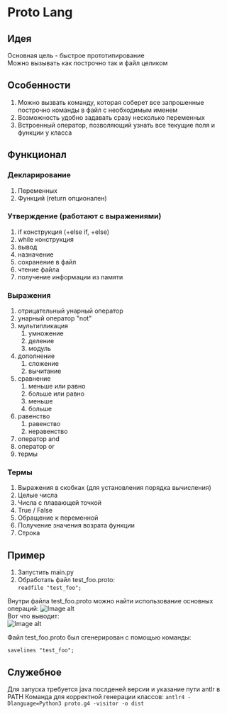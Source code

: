 # Proto Lang

## Идея
Основная цель - быстрое прототипирование  
Можно вызывать как построчно так и файл целиком

## Особенности
1. Можно вызвать команду, которая соберет все запрошенные построчно команды в файл с необходимым именем
2. Возможность удобно задавать сразу несколько переменных
3. Встроенный оператор, позволяющий узнать все текущие поля и функции у класса

## Функционал
### Декларирование
   1. Переменных
   2. Функций (return опционален)
### Утверждение (работают с выражениями)
  1. if конструкция (+else if, +else)
  2. while конструкция
  3. вывод
  4. назначение
  5. сохранение в файл
  6. чтение файла
  7. получение информации из памяти
### Выражения
  1. отрицательный унарный оператор
  2. унарный оператор "not"
  3. мультипликация
     1. умножение
     2. деление
     3. модуль
  4. дополнение
     1. сложение
     2. вычитание
  5. сравнение
     1. меньше или равно
     2. больше или равно
     3. меньше
     4. больше
  6. равенство
     1. равенство
     2. неравенство
  7. оператор and
  8. оператор or
  9. термы
### Термы
  1. Выражения в скобках (для установления порядка вычисления)
  2. Целые числа
  3. Числа с плавающей точкой
  4. True / False
  5. Обращение к переменной
  6. Получение значения возрата функции
  7. Строка

## Пример
1. Запустить main.py
2. Обработать файл test_foo.proto:  
```readfile "test_foo";```

Внутри файла test_foo.proto можно найти использование основных операций:
![Image alt](https://github.com/wrongserenity/ProgrammEngineeringLaboratoryWork/blob/main/images/test_foo.jpg)  
Вот что выводит:  
![Image alt](https://github.com/wrongserenity/ProgrammEngineeringLaboratoryWork/blob/main/images/test_foo_read_result.jpg)  

Файл test_foo.proto был сгенерирован с помощью команды:
```
savelines "test_foo";
```

## Служебное
Для запуска требуется java послденей версии и указание пути antlr в PATH
Команда для корректной генерации классов:
```antlr4 -Dlanguage=Python3 proto.g4 -visitor -o dist```
